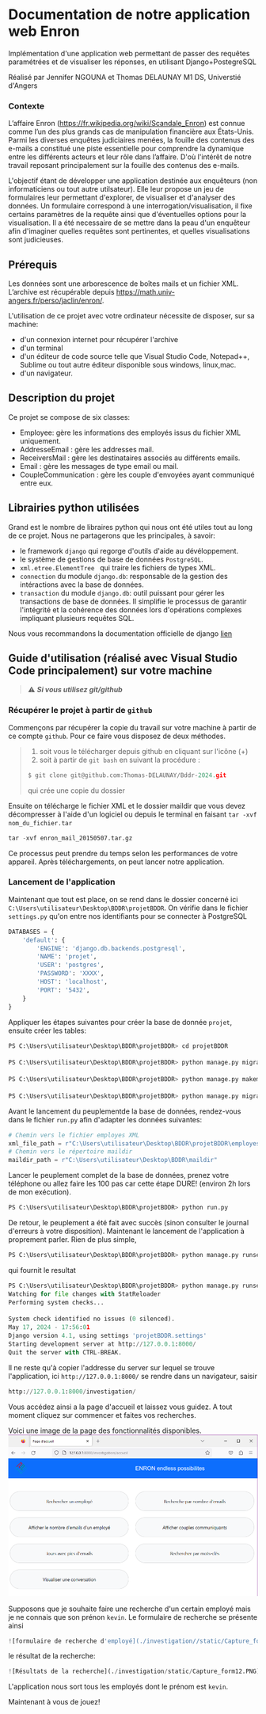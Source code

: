 # Documentation de notre application web Enron
 Implémentation d'une application web permettant de passer des requêtes paramétrées et de visualiser les réponses, en utilisant Django+PostegreSQL


Réalisé par Jennifer NGOUNA et Thomas DELAUNAY 
M1 DS, Universtié d'Angers


### Contexte

L’affaire Enron (https://fr.wikipedia.org/wiki/Scandale_Enron) est connue comme l’un des plus
grands cas de manipulation financière aux États-Unis. Parmi les diverses enquêtes judiciaires
menées, la fouille des contenus des e-mails a constitué une piste essentielle pour comprendre la
dynamique entre les différents acteurs et leur rôle dans l’affaire. D'où l'intérêt de notre travail reposant principalement sur la fouille des contenus des e-mails.

L'objectif étant de développer une application destinée aux enquêteurs (non informaticiens ou tout autre utilsateur).  Elle leur propose un jeu de formulaires leur permettant d'explorer, de visualiser et d'analyser des données. Un formulaire correspond à une interrogation/visualisation, il fixe certains paramètres de la requête ainsi que d'éventuelles options  pour la visualisation.  Il a été necessaire de se mettre dans la peau d'un enquêteur afin d'imaginer quelles requêtes sont
pertinentes, et quelles visualisations sont judicieuses.


## Prérequis

Les données sont une arborescence de boîtes mails et un fichier XML. L’archive est
récupérable depuis https://math.univ-angers.fr/perso/jaclin/enron/.

L'utilisation de ce projet avec votre ordinateur  nécessite de disposer, sur sa machine:
- d'un connexion internet pour récupérer l'archive
- d'un terminal 
- d'un éditeur de code source telle que Visual Studio Code, Notepad++, Sublime ou tout autre éditeur disponible sous windows, linux,mac.
- d'un navigateur.

[](#description)Description du projet
-----------------------------
Ce projet se compose de six classes:
- Employee: gère les informations des employés issus du fichier XML uniquement.
- AddresseEmail : gère les addresses mail.
- ReceiversMail : gère les destinataires associés au différents emails.
- Email : gère les messages de type email ou mail.
- CoupleCommunication : gère les couple d'envoyées ayant communiqué entre eux.

[](#librairies_python) Librairies python utilisées
----------------------------------------

Grand est le nombre de libraires python qui nous ont été utiles tout au long de ce projet. Nous ne partagerons que les principales, à savoir:

- le framework `django` qui regorge d'outils d'aide au dévéloppement.
- le système de gestions de base de données `PostgreSQL`.
- `xml.etree.ElementTree ` qui traire les fichiers de types XML.
- `connection` du module `django.db`: responsable de la gestion des intéractions avec la base de données.
- `transaction` du module `django.db`: outil puissant pour gérer les transactions de base de données. Il simplifie le processus de garantir l'intégrité et la cohérence des données lors d'opérations complexes impliquant plusieurs requêtes SQL.

Nous vous recommandons la documentation officielle de django [lien](https://docs.djangoproject.com/en/5.0/)



## Guide d'utilisation (réalisé avec Visual Studio Code principalement) sur votre machine

> ⚠️ **_Si vous utilisez _git/github__**

### Récupérer le projet à partir de `github`

 Commençons par récupérer la copie du travail sur votre machine à partir de ce compte `github`.  Pour ce faire vous disposez de deux méthodes.
> 1. soit vous le télécharger depuis github en cliquant sur l'icône (+)
> 1. soit à partir  de `git bash` en suivant la procédure : 
>````python
>$ git clone git@github.com:Thomas-DELAUNAY/Bddr-2024.git
>````
> qui crée une copie du dossier

Ensuite on télécharge le fichier XML et le dossier maildir que vous devez décompresser à l'aide d'un logiciel ou depuis le terminal en faisant `tar -xvf nom_du_fichier.tar`

````python
tar -xvf enron_mail_20150507.tar.gz
````
Ce processus peut prendre du temps selon les performances de votre appareil. Après téléchargements, on peut lancer notre application.

### Lancement de l'application

Maintenant que tout est place, on se rend dans le dossier concerné ici ` C:\Users\utilisateur\Desktop\BDDR\projetBDDR`. On vérifie dans le fichier `settings.py`  qu'on entre nos identifiants pour se connecter à PostgreSQL

````python
DATABASES = {
    'default': {
        'ENGINE': 'django.db.backends.postgresql',
        'NAME': 'projet',
        'USER': 'postgres',
        'PASSWORD': 'XXXX',
        'HOST': 'localhost',
        'PORT': '5432',
    }
}
````

Appliquer les étapes suivantes pour créer la base de donnée `projet`, ensuite créer les tables:
````python
PS C:\Users\utilisateur\Desktop\BDDR\projetBDDR> cd projetBDDR

PS C:\Users\utilisateur\Desktop\BDDR\projetBDDR> python manage.py migrate

PS C:\Users\utilisateur\Desktop\BDDR\projetBDDR> python manage.py makemigrations investigation

PS C:\Users\utilisateur\Desktop\BDDR\projetBDDR> python manage.py migrate
````
Avant le lancement du peuplementde la base de données, rendez-vous dans le fichier `run.py` afin d'adapter les données suivantes:

````python
# Chemin vers le fichier employes XML
xml_file_path = r"C:\Users\utilisateur\Desktop\BDDR\projetBDDR\employes_enron.xml"
# Chemin vers le répertoire maildir
maildir_path = r"C:\Users\utilisateur\Desktop\BDDR\maildir"
````

Lancer le peuplement complet de la base de données, prenez votre téléphone ou allez faire les 100 pas car cette étape DURE! (environ 2h lors de mon exécution).

````python
PS C:\Users\utilisateur\Desktop\BDDR\projetBDDR> python run.py
````

De retour, le peuplement a été fait avec succès (sinon consulter le journal d'erreurs à votre disposition). Maintenant le lancement de l'application à proprement parler. Rien de plus simple,

````python
PS C:\Users\utilisateur\Desktop\BDDR\projetBDDR> python manage.py runserver 
````

qui fournit le resultat
````python
PS C:\Users\utilisateur\Desktop\BDDR\projetBDDR> python manage.py runserver
Watching for file changes with StatReloader
Performing system checks...

System check identified no issues (0 silenced).
May 17, 2024 - 17:56:01
Django version 4.1, using settings 'projetBDDR.settings'
Starting development server at http://127.0.0.1:8000/   
Quit the server with CTRL-BREAK.
````

Il ne reste qu'à copier l'addresse du server sur lequel se trouve l'application, ici `http://127.0.0.1:8000/` se rendre dans un navigateur, saisir

````python
http://127.0.0.1:8000/investigation/
````
Vous accédez ainsi a la page d'accueil et laissez vous guidez. A tout moment cliquez sur commencer et faites vos recherches.

Voici une image de la page des fonctionnalités disponibles.
![page d'accueil](./investigation/static/Capture.PNG)

Supposons que je souhaite faire une recherche d'un certain employé mais je ne connais que son prénon `kevin`. Le formulaire de recherche se présente ainsi 

````python
![formulaire de recherche d'employé](./investigation//static/Capture_form1.PNG)
````

le résultat de la recherche:

````python
![Résultats de la recherche](./investigation/static/Capture_form12.PNG)
````
L'application nous sort tous les employés dont le prénom est `kevin`.

Maintenant à vous de jouez!

